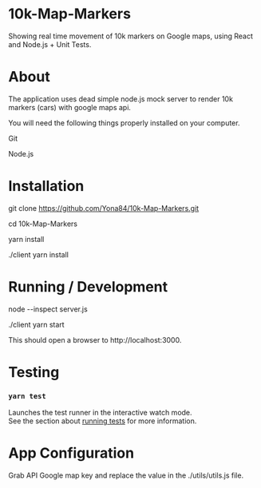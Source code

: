 # 10k-Map-Markers
Showing real time movement of 10k markers on Google maps, using React and Node.js + Unit Tests.

# About
The application uses dead simple node.js mock server to render 10k markers (cars) with google maps api.


You will need the following things properly installed on your computer.

Git

Node.js 


# Installation
git clone https://github.com/Yona84/10k-Map-Markers.git

cd 10k-Map-Markers

 yarn install
 
./client yarn install

# Running / Development

 node --inspect server.js
 
./client yarn start

This should open a browser to http://localhost:3000.

# Testing

### `yarn test`

Launches the test runner in the interactive watch mode.<br />
See the section about [running tests](https://facebook.github.io/create-react-app/docs/running-tests) for more information.

# App Configuration
Grab API Google map key and replace the value in the ./utils/utils.js file.
